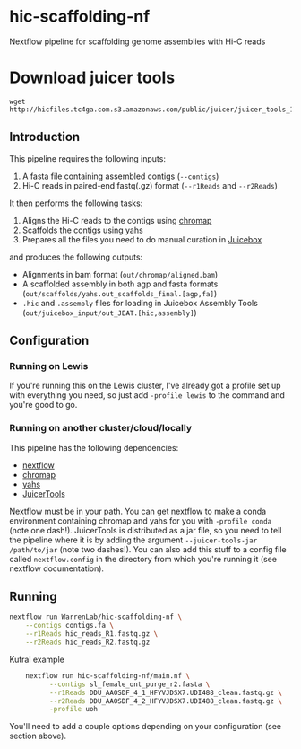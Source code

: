 # hic-scaffolding-nf
Nextflow pipeline for scaffolding genome assemblies with Hi-C reads


# Download juicer tools

```
wget http://hicfiles.tc4ga.com.s3.amazonaws.com/public/juicer/juicer_tools_1.11.09_jcuda.0.8.jar
```


## Introduction
This pipeline requires the following inputs:
1. A fasta file containing assembled contigs (`--contigs`)
2. Hi-C reads in paired-end fastq(.gz) format (`--r1Reads` and `--r2Reads`)

It then performs the following tasks:
1. Aligns the Hi-C reads to the contigs using [chromap][chromap]
2. Scaffolds the contigs using [yahs][yahs]
3. Prepares all the files you need to do manual curation in
   [Juicebox][juicer_tools]

and produces the following outputs:
* Alignments in bam format (`out/chromap/aligned.bam`)
* A scaffolded assembly in both agp and fasta formats
  (`out/scaffolds/yahs.out_scaffolds_final.[agp,fa]`)
* `.hic` and `.assembly` files for loading in Juicebox Assembly Tools
  (`out/juicebox_input/out_JBAT.[hic,assembly]`)

## Configuration
### Running on Lewis
If you're running this on the Lewis cluster, I've already got a profile set up
with everything you need, so just add `-profile lewis` to the command and
you're good to go.

### Running on another cluster/cloud/locally
This pipeline has the following dependencies:
* [nextflow][nextflow]
* [chromap][chromap]
* [yahs][yahs]
* [JuicerTools][juicer_tools]

Nextflow must be in your path. You can get nextflow to make a conda environment
containing chromap and yahs for you with `-profile conda` (note one dash!).
JuicerTools is distributed as a jar file, so you need to tell the pipeline
where it is by adding the argument `--juicer-tools-jar /path/to/jar` (note two
dashes!). You can also add this stuff to a config file called `nextflow.config`
in the directory from which you're running it (see nextflow documentation).

## Running
```bash
nextflow run WarrenLab/hic-scaffolding-nf \
    --contigs contigs.fa \
    --r1Reads hic_reads_R1.fastq.gz \
    --r2Reads hic_reads_R2.fastq.gz

```

Kutral example

```bash
    nextflow run hic-scaffolding-nf/main.nf \
          --contigs sl_female_ont_purge_r2.fasta \
          --r1Reads DDU_AAOSDF_4_1_HFYVJDSX7.UDI488_clean.fastq.gz \
          --r2Reads DDU_AAOSDF_4_2_HFYVJDSX7.UDI488_clean.fastq.gz \
          -profile uoh
```

You'll need to add a couple options depending on your configuration (see
section above).

[nextflow]: https://www.nextflow.io/
[chromap]: https://github.com/haowenz/chromap
[yahs]: https://github.com/c-zhou/yahs
[juicer_tools]: https://github.com/aidenlab/JuicerTools
